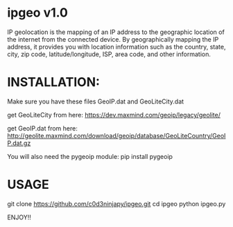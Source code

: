# ipgeo v1.0

IP geolocation is the mapping of an IP address to the geographic location of the internet from the connected device. By geographically mapping the IP address, it provides you with location information such as the country, state, city, zip code, latitude/longitude, ISP, area code, and other information.

# INSTALLATION:

Make sure you have these files GeoIP.dat and GeoLiteCity.dat

get GeoLiteCity from here: https://dev.maxmind.com/geoip/legacy/geolite/

get GeoIP.dat from here: http://geolite.maxmind.com/download/geoip/database/GeoLiteCountry/GeoIP.dat.gz

You will also need the pygeoip module: pip install pygeoip

# USAGE

git clone https://github.com/c0d3ninjapy/ipgeo.git
cd ipgeo
python ipgeo.py

ENJOY!!




